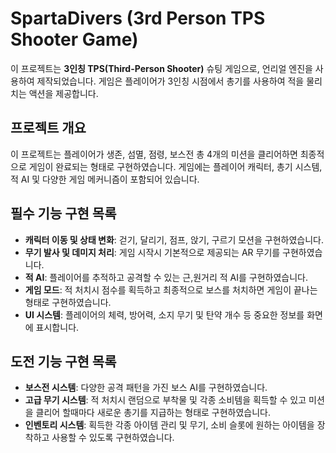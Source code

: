 # SpartaDivers (3rd Person TPS Shooter Game)

이 프로젝트는 **3인칭 TPS(Third-Person Shooter)** 슈팅 게임으로, 언리얼 엔진을 사용하여 제작되었습니다. 게임은 플레이어가 3인칭 시점에서 총기를 사용하여 적을 물리치는 액션을 제공합니다.

## 프로젝트 개요

이 프로젝트는 플레이어가 생존, 섬멸, 점령, 보스전 총 4개의 미션을 클리어하면 최종적으로 게임이 완료되는 형태로 구현하였습니다. 게임에는 플레이어 캐릭터, 총기 시스템, 적 AI 및 다양한 게임 메커니즘이 포함되어 있습니다.

## 필수 기능 구현 목록

- **캐릭터 이동 및 상태 변화**: 걷기, 달리기, 점프, 앉기, 구르기 모션을 구현하였습니다.
- **무기 발사 및 데미지 처리**: 게임 시작시 기본적으로 제공되는 AR 무기를 구현하였습니다.
- **적 AI**: 플레이어를 추적하고 공격할 수 있는 근,원거리 적 AI를 구현하였습니다.
- **게임 모드**: 적 처치시 점수를 획득하고 최종적으로 보스를 처치하면 게임이 끝나는 형태로 구현하였습니다.
- **UI 시스템**: 플레이어의 체력, 방어력, 소지 무기 및 탄약 개수 등 중요한 정보를 화면에 표시합니다.

## 도전 기능 구현 목록

- **보스전 시스템**: 다양한 공격 패턴을 가진 보스 AI를 구현하였습니다.
- **고급 무기 시스템**: 적 처치시 랜덤으로 부착물 및 각종 소비템을 획득할 수 있고 미션을 클리어 할때마다 새로운 총기를 지급하는 형태로 구현하였습니다.
- **인벤토리 시스템**: 획득한 각종 아이템 관리 및 무기, 소비 슬롯에 원하는 아이템을 장착하고 사용할 수 있도록 구현하였습니다.
